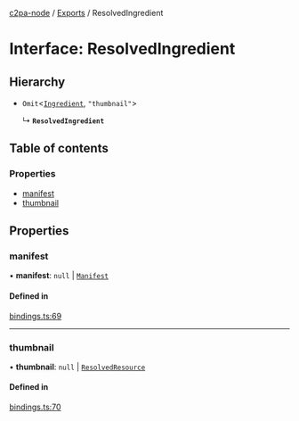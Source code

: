 [c2pa-node](../README.md) / [Exports](../modules.md) / ResolvedIngredient

# Interface: ResolvedIngredient

## Hierarchy

- `Omit`<[`Ingredient`](types.Ingredient.md), ``"thumbnail"``\>

  ↳ **`ResolvedIngredient`**

## Table of contents

### Properties

- [manifest](ResolvedIngredient.md#manifest)
- [thumbnail](ResolvedIngredient.md#thumbnail)

## Properties

### manifest

• **manifest**: ``null`` \| [`Manifest`](types.Manifest.md)

#### Defined in

[bindings.ts:69](https://github.com/contentauth/c2pa-node/blob/46975b6/js-src/bindings.ts#L69)

___

### thumbnail

• **thumbnail**: ``null`` \| [`ResolvedResource`](ResolvedResource.md)

#### Defined in

[bindings.ts:70](https://github.com/contentauth/c2pa-node/blob/46975b6/js-src/bindings.ts#L70)
